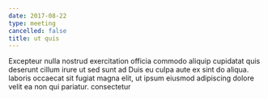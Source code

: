 ```yaml
---
date: 2017-08-22
type: meeting
cancelled: false
title: ut quis
---
```

Excepteur nulla nostrud exercitation officia commodo aliquip cupidatat quis deserunt cillum irure ut sed sunt ad Duis eu culpa aute ex sint do aliqua. laboris occaecat sit fugiat magna elit, ut ipsum eiusmod adipiscing dolore velit ea non qui pariatur. consectetur